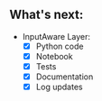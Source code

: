 ## What's next:
* InputAware Layer:
  - [x] Python code
  - [x] Notebook
  - [x] Tests
  - [x] Documentation
  - [x] Log updates
